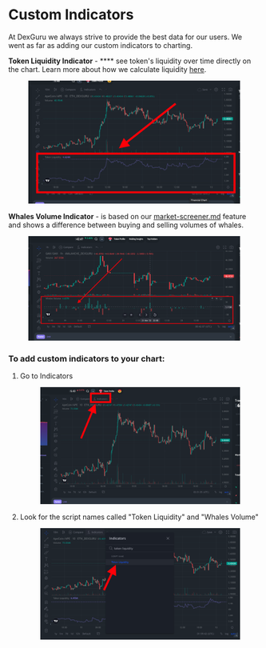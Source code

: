 # Custom Indicators

At DexGuru we always strive to provide the best data for our users. We went as far as adding our custom indicators to charting.&#x20;

**Token Liquidity Indicator** - **** see token's liquidity over time directly on the chart. Learn more about how we calculate liquidity [here](../token-liquidity.md). &#x20;

<figure><img src="../../../.gitbook/assets/Screen Shot 2022-09-12 at 7.03.01 PM (1).png" alt=""><figcaption></figcaption></figure>

**Whales Volume Indicator** - is based on our [market-screener.md](../market-screener.md "mention") feature and shows a difference between buying and selling volumes of whales.&#x20;

<figure><img src="../../../.gitbook/assets/Screen Shot 2022-11-23 at 4.42.07 PM.png" alt=""><figcaption></figcaption></figure>

### To add custom indicators to your chart:&#x20;

1.  Go to Indicators&#x20;

    <figure><img src="../../../.gitbook/assets/Screen Shot 2022-09-12 at 7.01.06 PM (1).png" alt=""><figcaption></figcaption></figure>
2.  Look for the script names called "Token Liquidity" and "Whales Volume"

    <figure><img src="../../../.gitbook/assets/Screen Shot 2022-09-12 at 6.59.42 PM.png" alt=""><figcaption></figcaption></figure>

### &#x20;
